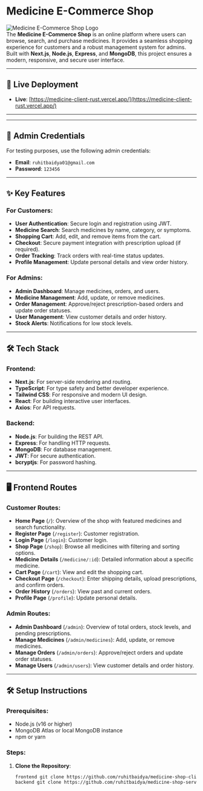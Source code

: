 # Medicine E-Commerce Shop

![Medicine E-Commerce Shop Logo](https://via.placeholder.com/150x50?text=Medicine+Shop+Logo)  
The **Medicine E-Commerce Shop** is an online platform where users can browse, search, and purchase medicines. It provides a seamless shopping experience for customers and a robust management system for admins. Built with **Next.js**, **Node.js**, **Express**, and **MongoDB**, this project ensures a modern, responsive, and secure user interface.

---

## 🚀 Live Deployment

- **Live**: [https://medicine-client-rust.vercel.app/](https://medicine-client-rust.vercel.app/)

---

---

## 🔑 Admin Credentials

For testing purposes, use the following admin credentials:

- **Email**: `ruhitbaidya01@gmail.com`
- **Password**: `123456`

---

## ✨ Key Features

### For Customers:

- **User Authentication**: Secure login and registration using JWT.
- **Medicine Search**: Search medicines by name, category, or symptoms.
- **Shopping Cart**: Add, edit, and remove items from the cart.
- **Checkout**: Secure payment integration with prescription upload (if required).
- **Order Tracking**: Track orders with real-time status updates.
- **Profile Management**: Update personal details and view order history.

### For Admins:

- **Admin Dashboard**: Manage medicines, orders, and users.
- **Medicine Management**: Add, update, or remove medicines.
- **Order Management**: Approve/reject prescription-based orders and update order statuses.
- **User Management**: View customer details and order history.
- **Stock Alerts**: Notifications for low stock levels.

---

## 🛠️ Tech Stack

### Frontend:

- **Next.js**: For server-side rendering and routing.
- **TypeScript**: For type safety and better developer experience.
- **Tailwind CSS**: For responsive and modern UI design.
- **React**: For building interactive user interfaces.
- **Axios**: For API requests.

### Backend:

- **Node.js**: For building the REST API.
- **Express**: For handling HTTP requests.
- **MongoDB**: For database management.
- **JWT**: For secure authentication.
- **bcryptjs**: For password hashing.

---

## 🖥️ Frontend Routes

### Customer Routes:

- **Home Page** (`/`): Overview of the shop with featured medicines and search functionality.
- **Register Page** (`/register`): Customer registration.
- **Login Page** (`/login`): Customer login.
- **Shop Page** (`/shop`): Browse all medicines with filtering and sorting options.
- **Medicine Details** (`/medicine/:id`): Detailed information about a specific medicine.
- **Cart Page** (`/cart`): View and edit the shopping cart.
- **Checkout Page** (`/checkout`): Enter shipping details, upload prescriptions, and confirm orders.
- **Order History** (`/orders`): View past and current orders.
- **Profile Page** (`/profile`): Update personal details.

### Admin Routes:

- **Admin Dashboard** (`/admin`): Overview of total orders, stock levels, and pending prescriptions.
- **Manage Medicines** (`/admin/medicines`): Add, update, or remove medicines.
- **Manage Orders** (`/admin/orders`): Approve/reject orders and update order statuses.
- **Manage Users** (`/admin/users`): View customer details and order history.

---

## 🛠️ Setup Instructions

### Prerequisites:

- Node.js (v16 or higher)
- MongoDB Atlas or local MongoDB instance
- npm or yarn

### Steps:

1. **Clone the Repository**:
   ```bash
   frontend git clone https://github.com/ruhitbaidya/medicine-shop-client.git
   backend git clone https://github.com/ruhitbaidya/medicine-shop-server.git
   ```
